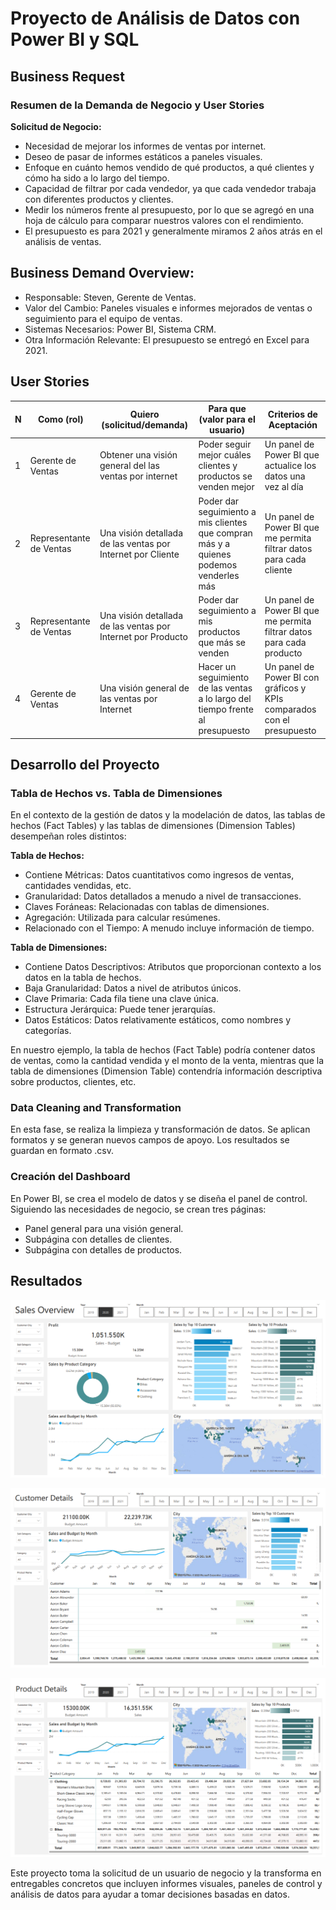 # Proyecto de Análisis de Datos con Power BI y SQL

## Business Request

### Resumen de la Demanda de Negocio y User Stories

**Solicitud de Negocio:**
- Necesidad de mejorar los informes de ventas por internet.
- Deseo de pasar de informes estáticos a paneles visuales.
- Enfoque en cuánto hemos vendido de qué productos, a qué clientes y cómo ha sido a lo largo del tiempo.
- Capacidad de filtrar por cada vendedor, ya que cada vendedor trabaja con diferentes productos y clientes.
- Medir los números frente al presupuesto, por lo que se agregó en una hoja de cálculo para comparar nuestros valores con el rendimiento.
- El presupuesto es para 2021 y generalmente miramos 2 años atrás en el análisis de ventas.

## Business Demand Overview:

- Responsable: Steven, Gerente de Ventas.
- Valor del Cambio: Paneles visuales e informes mejorados de ventas o seguimiento para el equipo de ventas.
- Sistemas Necesarios: Power BI, Sistema CRM.
- Otra Información Relevante: El presupuesto se entregó en Excel para 2021.

## User Stories

| N   | Como (rol)          | Quiero (solicitud/demanda) | Para que (valor para el usuario) | Criterios de Aceptación |
| --- | ------------------- | ------------------------- | ------------------------------- | ------------------------ |
| 1   | Gerente de Ventas   | Obtener una visión general del las ventas por internet | Poder seguir mejor cuáles clientes y productos se venden mejor | Un panel de Power BI que actualice los datos una vez al día |
| 2   | Representante de Ventas | Una visión detallada de las ventas por Internet por Cliente | Poder dar seguimiento a mis clientes que compran más y a quienes podemos venderles más | Un panel de Power BI que me permita filtrar datos para cada cliente |
| 3   | Representante de Ventas | Una visión detallada de las ventas por Internet por Producto | Poder dar seguimiento a mis productos que más se venden | Un panel de Power BI que me permita filtrar datos para cada producto |
| 4   | Gerente de Ventas | Una visión general de las ventas por Internet | Hacer un seguimiento de las ventas a lo largo del tiempo frente al presupuesto | Un panel de Power BI con gráficos y KPIs comparados con el presupuesto |

## Desarrollo del Proyecto

### Tabla de Hechos vs. Tabla de Dimensiones

En el contexto de la gestión de datos y la modelación de datos, las tablas de hechos (Fact Tables) y las tablas de dimensiones (Dimension Tables) desempeñan roles distintos:

**Tabla de Hechos:**
- Contiene Métricas: Datos cuantitativos como ingresos de ventas, cantidades vendidas, etc.
- Granularidad: Datos detallados a menudo a nivel de transacciones.
- Claves Foráneas: Relacionadas con tablas de dimensiones.
- Agregación: Utilizada para calcular resúmenes.
- Relacionado con el Tiempo: A menudo incluye información de tiempo.

**Tabla de Dimensiones:**
- Contiene Datos Descriptivos: Atributos que proporcionan contexto a los datos en la tabla de hechos.
- Baja Granularidad: Datos a nivel de atributos únicos.
- Clave Primaria: Cada fila tiene una clave única.
- Estructura Jerárquica: Puede tener jerarquías.
- Datos Estáticos: Datos relativamente estáticos, como nombres y categorías.

En nuestro ejemplo, la tabla de hechos (Fact Table) podría contener datos de ventas, como la cantidad vendida y el monto de la venta, mientras que la tabla de dimensiones (Dimension Table) contendría información descriptiva sobre productos, clientes, etc.

### Data Cleaning and Transformation

En esta fase, se realiza la limpieza y transformación de datos. Se aplican formatos y se generan nuevos campos de apoyo. Los resultados se guardan en formato .csv.

### Creación del Dashboard

En Power BI, se crea el modelo de datos y se diseña el panel de control. Siguiendo las necesidades de negocio, se crean tres páginas:
- Panel general para una visión general.
- Subpágina con detalles de clientes.
- Subpágina con detalles de productos.

## Resultados

![Overview](/images/project002-analyst-001.png)

![Customer](/images/project002-analyst-002.png)

![Product](/images/project002-analyst-003.png)

Este proyecto toma la solicitud de un usuario de negocio y la transforma en entregables concretos que incluyen informes visuales, paneles de control y análisis de datos para ayudar a tomar decisiones basadas en datos.

